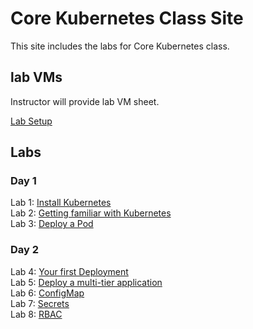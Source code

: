 # Core Kubernetes Class Site

This site includes the labs for Core Kubernetes class. 

## lab VMs  
[//]: # (https://docs.google.com/spreadsheets/d/1psMAAPxgHq9wpZVftao9UT8MIWR1xljq-WB8aOiVBRI/edit?usp=sharing)  
Instructor will provide lab VM sheet.

[Lab Setup](labs/setup/)  

## Labs   

### Day 1   
Lab 1: [Install Kubernetes](labs/install-k8s/)  
Lab 2: [Getting familiar with Kubernetes](labs/commands/)   
Lab 3: [Deploy a Pod](labs/pods/)  

### Day 2   
Lab 4: [Your first Deployment](labs/simple-deployment/)  
Lab 5: [Deploy a multi-tier application](labs/multi-tier/)  
Lab 6: [ConfigMap](labs/configmap/)  
Lab 7: [Secrets](labs/secrets/)  
Lab 8: [RBAC](labs/rbac/)  
